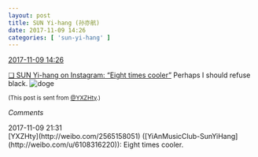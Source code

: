 ```yaml
---
layout: post
title: SUN Yi-hang (孙亦航)
date: 2017-11-09 14:26
categories: [ 'sun-yi-hang' ]
---
```


<div class="weibo-info">
  <a href="https://weibo.com/2565158051/FuhKbtjcE">2017-11-09 14:26</a>
</div>

[❏ SUN Yi-hang on Instagram: “Eight times cooler”](https://www.instagram.com/p/BbQ6jZeDuDL/) Perhaps I should refuse black. ![doge](https://img.t.sinajs.cn/t4/appstyle/expression/ext/normal/b6/doge_org.gif)

<!-- more -->

<small>(This post is sent from [@YXZHty](http://weibo.com/2565158051).)</small>

*Comments*

<div class="weibo-info">2017-11-09 21:31</div>
[YXZHty](http://weibo.com/2565158051) ([YiAnMusicClub-SunYiHang](http://weibo.com/u/6108316220)): Eight times cooler.
